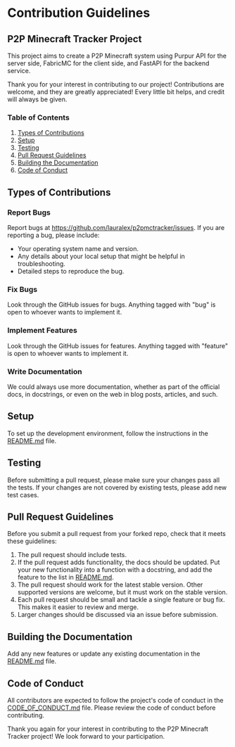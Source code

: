 # Contribution Guidelines

## P2P Minecraft Tracker Project

This project aims to create a P2P Minecraft system using Purpur API for the server side, FabricMC for the client side, and FastAPI for the backend service.

Thank you for your interest in contributing to our project! Contributions are welcome, and they are greatly appreciated! Every little bit helps, and credit will always be given.

### Table of Contents

1. [Types of Contributions](#types-of-contributions)
2. [Setup](#setup)
3. [Testing](#testing)
4. [Pull Request Guidelines](#pull-request-guidelines)
5. [Building the Documentation](#building-the-documentation)
6. [Code of Conduct](#code-of-conduct)

## Types of Contributions

### Report Bugs

Report bugs at https://github.com/lauralex/p2pmctracker/issues. If you are reporting a bug, please include:

- Your operating system name and version.
- Any details about your local setup that might be helpful in troubleshooting.
- Detailed steps to reproduce the bug.

### Fix Bugs

Look through the GitHub issues for bugs. Anything tagged with "bug" is open to whoever wants to implement it.

### Implement Features

Look through the GitHub issues for features. Anything tagged with "feature" is open to whoever wants to implement it.

### Write Documentation

We could always use more documentation, whether as part of the official docs, in docstrings, or even on the web in blog posts, articles, and such.

## Setup

To set up the development environment, follow the instructions in the [README.md](README.md) file.

## Testing

Before submitting a pull request, please make sure your changes pass all the tests. If your changes are not covered by existing tests, please add new test cases.

## Pull Request Guidelines

Before you submit a pull request from your forked repo, check that it meets these guidelines:

1. The pull request should include tests.
2. If the pull request adds functionality, the docs should be updated. Put your new functionality into a function with a docstring, and add the feature to the list in [README.md](README.md).
3. The pull request should work for the latest stable version. Other supported versions are welcome, but it must work on the stable version.
4. Each pull request should be small and tackle a single feature or bug fix. This makes it easier to review and merge.
5. Larger changes should be discussed via an issue before submission.

## Building the Documentation

Add any new features or update any existing documentation in the [README.md](README.md) file.

## Code of Conduct

All contributors are expected to follow the project's code of conduct in the [CODE_OF_CONDUCT.md](CODE_OF_CONDUCT.md) file. Please review the code of conduct before contributing.

Thank you again for your interest in contributing to the P2P Minecraft Tracker project! We look forward to your participation.
